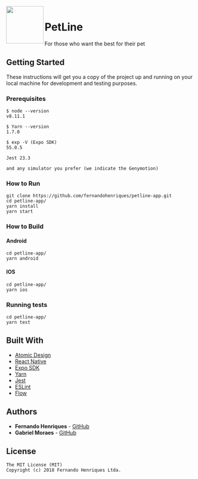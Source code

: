 <img src="http://fenrnadohenriques.com.br/petline-app/logo.png" width="100px" height="100px" align="left" />

# PetLine

For those who want the best for their pet


## Getting Started

These instructions will get you a copy of the project up and running on your local machine for development and testing purposes.

### Prerequisites

```
$ node --version
v8.11.1

$ Yarn --version
1.7.0

$ exp -V (Expo SDK)
55.0.5

Jest 23.3

and any simulator you prefer (we indicate the Genymotion)
```


### How to Run

```
git clone https://github.com/fernandohenriques/petline-app.git
cd petline-app/
yarn install
yarn start
```


### How to Build

#### Android
```
cd petline-app/
yarn android
```

#### IOS
```
cd petline-app/
yarn ios
```

### Running tests

```
cd petline-app/
yarn test
```


## Built With

* [Atomic Design](http://atomicdesign.bradfrost.com/)
* [React Native](https://facebook.github.io/react-native/)
* [Expo SDK](https://docs.expo.io/versions/latest/)
* [Yarn](https://yarnpkg.com/)
* [Jest](https://jestjs.io/)
* [ESLint](https://eslint.org/)
* [Flow](https://flow.org/)


## Authors

* **Fernando Henriques** - [GitHub](https://github.com/fernandohenriques)
* **Gabriel Moraes** - [GitHub](https://github.com/GabrielMoraez)


## License

```
The MIT License (MIT)
Copyright (c) 2018 Fernando Henriques Ltda.
```